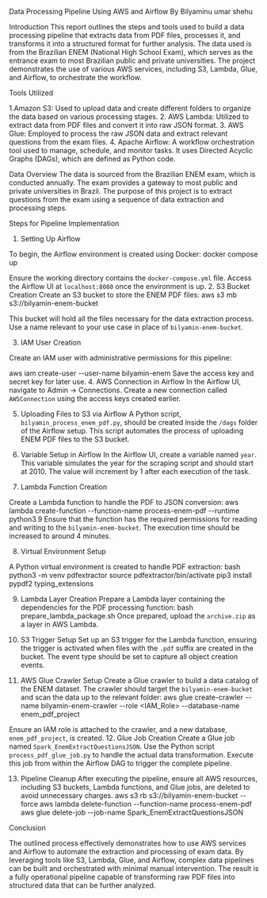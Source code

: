 Data Processing Pipeline Using AWS and Airflow
By
Bilyaminu umar shehu

Introduction
This report outlines the steps and tools used to build a data processing pipeline that extracts data from PDF files, processes it, and transforms it into a structured format for further analysis. The data used is from the Brazilian ENEM (National High School Exam), which serves as the entrance exam to most Brazilian public and private universities. The project demonstrates the use of various AWS services, including S3, Lambda, Glue, and Airflow, to orchestrate the workflow.

Tools Utilized

1.Amazon S3: Used to upload data and create different folders to organize the data based on various processing stages.
2. AWS Lambda: Utilized to extract data from PDF files and convert it into raw JSON format.
3. AWS Glue: Employed to process the raw JSON data and extract relevant questions from the exam files.
4. Apache Airflow: A workflow orchestration tool used to manage, schedule, and monitor tasks. It uses Directed Acyclic Graphs (DAGs), which are defined as Python code.

Data Overview
The data is sourced from the Brazilian ENEM exam, which is conducted annually. The exam provides a gateway to most public and private universities in Brazil. The purpose of this project is to extract questions from the exam using a sequence of data extraction and processing steps.

Steps for Pipeline Implementation

1. Setting Up Airflow

To begin, the Airflow environment is created using Docker:
docker compose up

Ensure the working directory contains the `docker-compose.yml` file. Access the Airflow UI at `localhost:8080` once the environment is up.
 2. S3 Bucket Creation
Create an S3 bucket to store the ENEM PDF files:
aws s3 mb s3://bilyamin-enem-bucket

This bucket will hold all the files necessary for the data extraction process. Use a name relevant to your use case in place of `bilyamin-enem-bucket`.

3. IAM User Creation

Create an IAM user with administrative permissions for this pipeline:

aws iam create-user --user-name bilyamin-enem
Save the access key and secret key for later use.
4. AWS Connection in Airflow
In the Airflow UI, navigate to Admin → Connections. Create a new connection called `AWSConnection` using the access keys created earlier.

5. Uploading Files to S3 via Airflow
A Python script, `bilyamin_process_enem_pdf.py`, should be created inside the `/dags` folder of the Airflow setup. This script automates the process of uploading ENEM PDF files to the S3 bucket.

6. Variable Setup in Airflow
In the Airflow UI, create a variable named `year`. This variable simulates the year for the scraping script and should start at 2010. The value will increment by 1 after each execution of the task.

7. Lambda Function Creation

Create a Lambda function to handle the PDF to JSON conversion:
aws lambda create-function --function-name process-enem-pdf --runtime python3.9
Ensure that the function has the required permissions for reading and writing to the `bilyamin-enem-bucket`. The execution time should be increased to around 4 minutes.

8. Virtual Environment Setup

A Python virtual environment is created to handle PDF extraction:
bash
python3 -m venv pdfextractor
source pdfextractor/bin/activate
pip3 install pypdf2 typing_extensions

9. Lambda Layer Creation
Prepare a Lambda layer containing the dependencies for the PDF processing function:
bash prepare_lambda_package.sh
Once prepared, upload the `archive.zip` as a layer in AWS Lambda.

10. S3 Trigger Setup
Set up an S3 trigger for the Lambda function, ensuring the trigger is activated when files with the `.pdf` suffix are created in the bucket. The event type should be set to capture all object creation events.

11. AWS Glue Crawler Setup
Create a Glue crawler to build a data catalog of the ENEM dataset. The crawler should target the `bilyamin-enem-bucket` and scan the data up to the relevant folder:
aws glue create-crawler --name bilyamin-enem-crawler --role <IAM_Role> --database-name enem_pdf_project

Ensure an IAM role is attached to the crawler, and a new database, `enem_pdf_project`, is created.
12. Glue Job Creation
Create a Glue job named `Spark_EnemExtractQuestionsJSON`. Use the Python script `process_pdf_glue_job.py` to handle the actual data transformation. Execute this job from within the Airflow DAG to trigger the complete pipeline.

13. Pipeline Cleanup
After executing the pipeline, ensure all AWS resources, including S3 buckets, Lambda functions, and Glue jobs, are deleted to avoid unnecessary charges.
aws s3 rb s3://bilyamin-enem-bucket --force
aws lambda delete-function --function-name process-enem-pdf
aws glue delete-job --job-name Spark_EnemExtractQuestionsJSON

Conclusion

The outlined process effectively demonstrates how to use AWS services and Airflow to automate the extraction and processing of exam data. By leveraging tools like S3, Lambda, Glue, and Airflow, complex data pipelines can be built and orchestrated with minimal manual intervention. The result is a fully operational pipeline capable of transforming raw PDF files into structured data that can be further analyzed.


